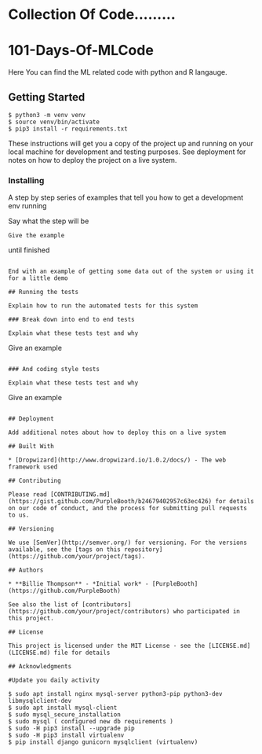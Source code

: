# Collection Of Code.........



# 101-Days-Of-MLCode

Here You can find the ML related code with python and R langauge.

## Getting Started
```
$ python3 -m venv venv
$ source venv/bin/activate
$ pip3 install -r requirements.txt
```
These instructions will get you a copy of the project up and running on your local machine for development and testing purposes. See deployment for notes on how to deploy the project on a live system.
 

### Installing

A step by step series of examples that tell you how to get a development env running

Say what the step will be

```
Give the example

```
until finished
```

End with an example of getting some data out of the system or using it for a little demo

## Running the tests

Explain how to run the automated tests for this system

### Break down into end to end tests

Explain what these tests test and why

```
Give an example
```

### And coding style tests

Explain what these tests test and why

```
Give an example
```

## Deployment

Add additional notes about how to deploy this on a live system

## Built With

* [Dropwizard](http://www.dropwizard.io/1.0.2/docs/) - The web framework used

## Contributing

Please read [CONTRIBUTING.md](https://gist.github.com/PurpleBooth/b24679402957c63ec426) for details on our code of conduct, and the process for submitting pull requests to us.

## Versioning

We use [SemVer](http://semver.org/) for versioning. For the versions available, see the [tags on this repository](https://github.com/your/project/tags). 

## Authors

* **Billie Thompson** - *Initial work* - [PurpleBooth](https://github.com/PurpleBooth)

See also the list of [contributors](https://github.com/your/project/contributors) who participated in this project.

## License

This project is licensed under the MIT License - see the [LICENSE.md](LICENSE.md) file for details

## Acknowledgments

#Update you daily activity

$ sudo apt install nginx mysql-server python3-pip python3-dev libmysqlclient-dev 
$ sudo apt install mysql-client
$ sudo mysql_secure_installation
$ sudo mysql ( configured new db requirements )
$ sudo -H pip3 install --upgrade pip
$ sudo -H pip3 install virtualenv
$ pip install django gunicorn mysqlclient (virtualenv) 



